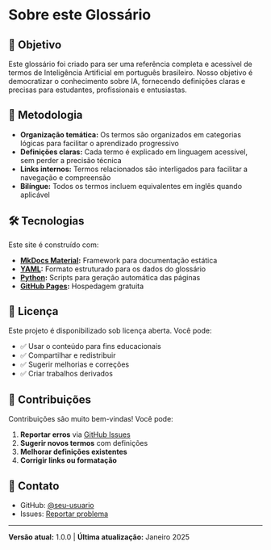 # Sobre este Glossário

## 🎯 Objetivo

Este glossário foi criado para ser uma referência completa e acessível de termos de Inteligência Artificial em português brasileiro. Nosso objetivo é democratizar o conhecimento sobre IA, fornecendo definições claras e precisas para estudantes, profissionais e entusiastas.

## 🧠 Metodologia

- **Organização temática:** Os termos são organizados em categorias lógicas para facilitar o aprendizado progressivo
- **Definições claras:** Cada termo é explicado em linguagem acessível, sem perder a precisão técnica
- **Links internos:** Termos relacionados são interligados para facilitar a navegação e compreensão
- **Bilíngue:** Todos os termos incluem equivalentes em inglês quando aplicável

## 🛠 Tecnologias

Este site é construído com:

- **[MkDocs Material](https://squidfunk.github.io/mkdocs-material/):** Framework para documentação estática
- **[YAML](https://yaml.org/):** Formato estruturado para os dados do glossário
- **[Python](https://python.org/):** Scripts para geração automática das páginas
- **[GitHub Pages](https://pages.github.com/):** Hospedagem gratuita

## 📄 Licença

Este projeto é disponibilizado sob licença aberta. Você pode:

- ✅ Usar o conteúdo para fins educacionais
- ✅ Compartilhar e redistribuir
- ✅ Sugerir melhorias e correções
- ✅ Criar trabalhos derivados

## 🤝 Contribuições

Contribuições são muito bem-vindas! Você pode:

1. **Reportar erros** via [GitHub Issues](https://github.com/seu-usuario/glossario-ia/issues)
2. **Sugerir novos termos** com definições
3. **Melhorar definições existentes**
4. **Corrigir links ou formatação**

## 📧 Contato

- GitHub: [@seu-usuario](https://github.com/seu-usuario)
- Issues: [Reportar problema](https://github.com/seu-usuario/glossario-ia/issues)

---

**Versão atual:** 1.0.0 | **Última atualização:** Janeiro 2025
